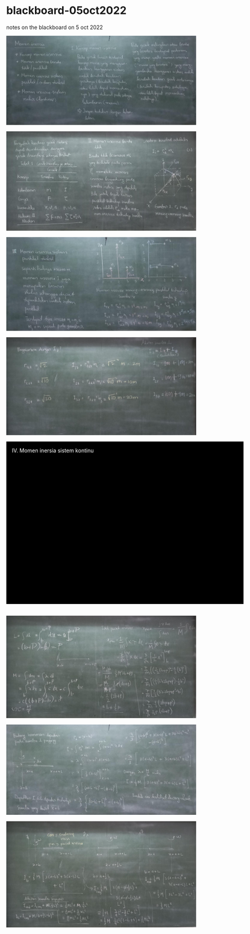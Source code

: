 # blackboard-05oct2022
notes on the blackboard on 5 oct 2022

![](../img/week7-day2-s1.png)

![](../img/week7-day2-s2.png)

![](../img/week7-day2-s3.png)

![](../img/week7-day2-s4.png)


<div style="border: 1px solid #000; padding: 1em; background-color: #000; color: #fff; background-image: url('../img/blackboard-tile.png'); background-repeat: repeat; height: 400px; width: 600px;">
IV. Momen inersia sistem kontinu
</div>
<br />

![](../img/week7-day2-s6.png)

![](../img/week7-day2-s7.png)

![](../img/week7-day2-s8.png)
